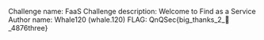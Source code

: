 Challenge name: FaaS
Challenge description: Welcome to Find as a Service
Author name: Whale120 (whale.120)
FLAG: QnQSec{big_thanks_2_🍊_4876three}
